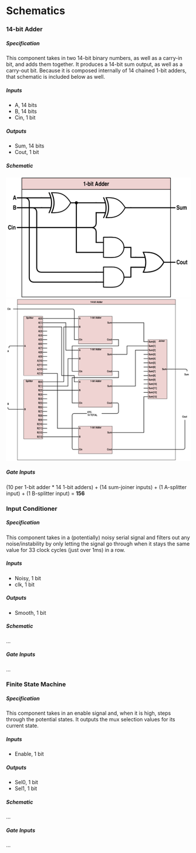 # Schematics


### 14-bit Adder

##### Specification
This component takes in two 14-bit binary numbers, as well as a carry-in bit, and adds them together. It produces a 14-bit sum output, as well as a carry-out bit. Because it is composed internally of 14 chained 1-bit adders, that schematic is included below as well.

##### Inputs
* A, 14 bits
* B, 14 bits
* Cin, 1 bit

##### Outputs
* Sum, 14 bits
* Cout, 1 bit

##### Schematic
![1-bit Adder](images/adder1schematic.png)
![14-bit Adder](images/adder14schematic.png)

##### Gate Inputs
(10 per 1-bit adder * 14 1-bit adders) + (14 sum-joiner inputs) + (1 A-splitter input) + (1 B-splitter input) = **156**


### Input Conditioner

##### Specification
This component takes in a (potentially) noisy serial signal and filters out any noise/instability by only letting the signal go through when it stays the same value for 33 clock cycles (just over 1ms) in a row.

##### Inputs
* Noisy, 1 bit
* clk, 1 bit

##### Outputs
* Smooth, 1 bit

##### Schematic
...

##### Gate Inputs
...


### Finite State Machine

##### Specification
This component takes in an enable signal and, when it is high, steps through the potential states. It outputs the mux selection values for its current state.

##### Inputs
* Enable, 1 bit

##### Outputs
* Sel0, 1 bit
* Sel1, 1 bit

##### Schematic
...

##### Gate Inputs
...
